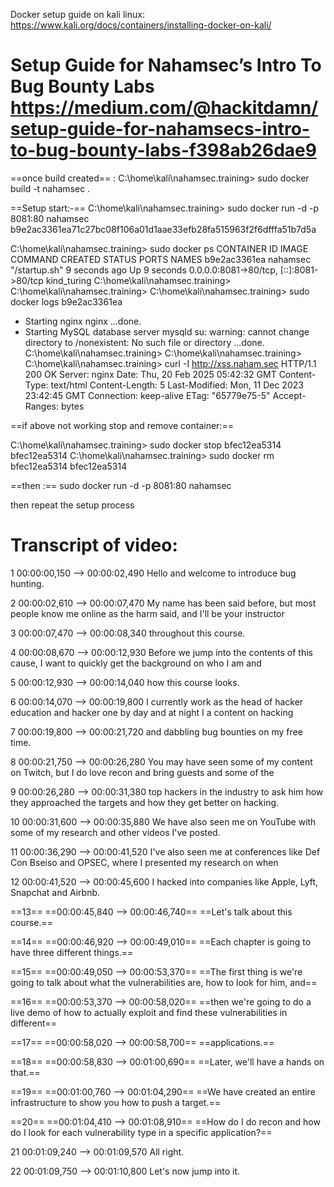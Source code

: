 
Docker setup guide on kali linux: https://www.kali.org/docs/containers/installing-docker-on-kali/
# Setup Guide for Nahamsec’s Intro To Bug Bounty Labs    https://medium.com/@hackitdamn/setup-guide-for-nahamsecs-intro-to-bug-bounty-labs-f398ab26dae9

==once build created== :
C:\home\kali\nahamsec.training> sudo  docker build -t nahamsec .

==Setup start:-== 
C:\home\kali\nahamsec.training> sudo docker run -d -p 8081:80 nahamsec
b9e2ac3361ea71c27bc08f106a01d1aae33efb28fa515963f2f6dfffa51b7d5a

C:\home\kali\nahamsec.training> sudo docker ps
CONTAINER ID   IMAGE      COMMAND         CREATED         STATUS         PORTS                                     NAMES
b9e2ac3361ea   nahamsec   "/startup.sh"   9 seconds ago   Up 9 seconds   0.0.0.0:8081->80/tcp, [::]:8081->80/tcp   kind_turing
C:\home\kali\nahamsec.training> 
C:\home\kali\nahamsec.training> 
C:\home\kali\nahamsec.training> sudo docker logs b9e2ac3361ea
 * Starting nginx nginx
   ...done.
 * Starting MySQL database server mysqld
su: warning: cannot change directory to /nonexistent: No such file or directory
   ...done.
C:\home\kali\nahamsec.training> 
C:\home\kali\nahamsec.training> 
C:\home\kali\nahamsec.training> curl -I http://xss.naham.sec
HTTP/1.1 200 OK
Server: nginx
Date: Thu, 20 Feb 2025 05:42:32 GMT
Content-Type: text/html
Content-Length: 5
Last-Modified: Mon, 11 Dec 2023 23:42:45 GMT
Connection: keep-alive
ETag: "65779e75-5"
Accept-Ranges: bytes





==if above not working stop and remove container:==

C:\home\kali\nahamsec.training> sudo docker stop  bfec12ea5314
bfec12ea5314
C:\home\kali\nahamsec.training> sudo docker rm  bfec12ea5314
bfec12ea5314


==then :== 
sudo docker run -d -p 8081:80 nahamsec


then repeat the setup process



# Transcript of video: 
1
00:00:00,150 --> 00:00:02,490
Hello and welcome to introduce bug hunting.

2
00:00:02,610 --> 00:00:07,470
My name has been said before, but most people know me online as the harm said, and I'll be your instructor

3
00:00:07,470 --> 00:00:08,340
throughout this course.

4
00:00:08,670 --> 00:00:12,930
Before we jump into the contents of this cause, I want to quickly get the background on who I am and

5
00:00:12,930 --> 00:00:14,040
how this course looks.

6
00:00:14,070 --> 00:00:19,800
I currently work as the head of hacker education and hacker one by day and at night I a content on hacking

7
00:00:19,800 --> 00:00:21,720
and dabbling bug bounties on my free time.

8
00:00:21,750 --> 00:00:26,280
You may have seen some of my content on Twitch, but I do love recon and bring guests and some of the

9
00:00:26,280 --> 00:00:31,380
top hackers in the industry to ask him how they approached the targets and how they get better on hacking.

10
00:00:31,600 --> 00:00:35,880
We have also seen me on YouTube with some of my research and other videos I've posted.

11
00:00:36,290 --> 00:00:41,520
I've also seen me at conferences like Def Con Bseiso and OPSEC, where I presented my research on when

12
00:00:41,520 --> 00:00:45,600
I hacked into companies like Apple, Lyft, Snapchat and Airbnb.

==13==
==00:00:45,840 --> 00:00:46,740==
==Let's talk about this course.==

==14==
==00:00:46,920 --> 00:00:49,010==
==Each chapter is going to have three different things.==

==15==
==00:00:49,050 --> 00:00:53,370==
==The first thing is we're going to talk about what the vulnerabilities are, how to look for him, and==

==16==
==00:00:53,370 --> 00:00:58,020==
==then we're going to do a live demo of how to actually exploit and find these vulnerabilities in different==

==17==
==00:00:58,020 --> 00:00:58,700==
==applications.==

==18==
==00:00:58,830 --> 00:01:00,690==
==Later, we'll have a hands on that.==

==19==
==00:01:00,760 --> 00:01:04,290==
==We have created an entire infrastructure to show you how to push a target.==

==20==
==00:01:04,410 --> 00:01:08,910==
==How do I do recon and how do I look for each vulnerability type in a specific application?==

21
00:01:09,240 --> 00:01:09,570
All right.

22
00:01:09,750 --> 00:01:10,800
Let's now jump into it.












